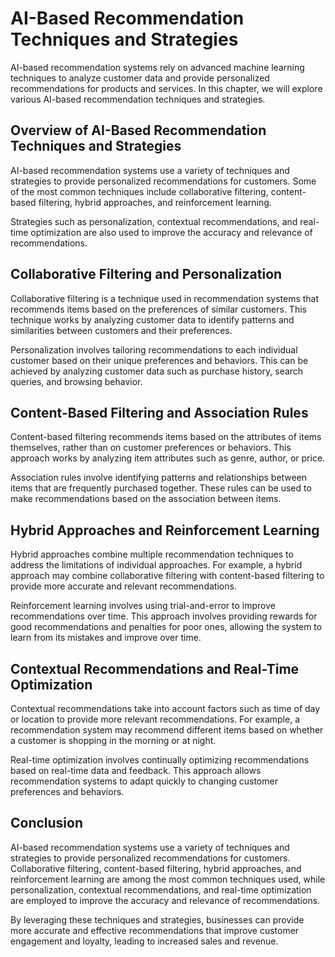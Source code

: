 AI-Based Recommendation Techniques and Strategies
=================================================

AI-based recommendation systems rely on advanced machine learning techniques to analyze customer data and provide personalized recommendations for products and services. In this chapter, we will explore various AI-based recommendation techniques and strategies.

Overview of AI-Based Recommendation Techniques and Strategies
-------------------------------------------------------------

AI-based recommendation systems use a variety of techniques and strategies to provide personalized recommendations for customers. Some of the most common techniques include collaborative filtering, content-based filtering, hybrid approaches, and reinforcement learning.

Strategies such as personalization, contextual recommendations, and real-time optimization are also used to improve the accuracy and relevance of recommendations.

Collaborative Filtering and Personalization
-------------------------------------------

Collaborative filtering is a technique used in recommendation systems that recommends items based on the preferences of similar customers. This technique works by analyzing customer data to identify patterns and similarities between customers and their preferences.

Personalization involves tailoring recommendations to each individual customer based on their unique preferences and behaviors. This can be achieved by analyzing customer data such as purchase history, search queries, and browsing behavior.

Content-Based Filtering and Association Rules
---------------------------------------------

Content-based filtering recommends items based on the attributes of items themselves, rather than on customer preferences or behaviors. This approach works by analyzing item attributes such as genre, author, or price.

Association rules involve identifying patterns and relationships between items that are frequently purchased together. These rules can be used to make recommendations based on the association between items.

Hybrid Approaches and Reinforcement Learning
--------------------------------------------

Hybrid approaches combine multiple recommendation techniques to address the limitations of individual approaches. For example, a hybrid approach may combine collaborative filtering with content-based filtering to provide more accurate and relevant recommendations.

Reinforcement learning involves using trial-and-error to improve recommendations over time. This approach involves providing rewards for good recommendations and penalties for poor ones, allowing the system to learn from its mistakes and improve over time.

Contextual Recommendations and Real-Time Optimization
-----------------------------------------------------

Contextual recommendations take into account factors such as time of day or location to provide more relevant recommendations. For example, a recommendation system may recommend different items based on whether a customer is shopping in the morning or at night.

Real-time optimization involves continually optimizing recommendations based on real-time data and feedback. This approach allows recommendation systems to adapt quickly to changing customer preferences and behaviors.

Conclusion
----------

AI-based recommendation systems use a variety of techniques and strategies to provide personalized recommendations for customers. Collaborative filtering, content-based filtering, hybrid approaches, and reinforcement learning are among the most common techniques used, while personalization, contextual recommendations, and real-time optimization are employed to improve the accuracy and relevance of recommendations.

By leveraging these techniques and strategies, businesses can provide more accurate and effective recommendations that improve customer engagement and loyalty, leading to increased sales and revenue.
